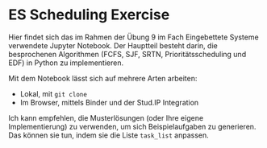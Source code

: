 # ES Scheduling Exercise

Hier findet sich das im Rahmen der Übung 9 im Fach Eingebettete Systeme verwendete Jupyter Notebook.
Der Hauptteil besteht darin, die besprochenen Algorithmen (FCFS, SJF, SRTN, Prioritätsscheduling und EDF) in Python zu implementieren.

Mit dem Notebook lässt sich auf mehrere Arten arbeiten:
- Lokal, mit `git clone`
- Im Browser, mittels Binder und der Stud.IP Integration

Ich kann empfehlen, die Musterlösungen (oder Ihre eigene Implementierung) zu verwenden, um sich Beispielaufgaben zu generieren. Das können sie tun, indem sie die Liste `task_list` anpassen.